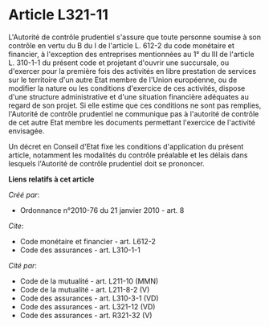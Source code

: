 # Article L321-11

L'Autorité de contrôle prudentiel s'assure que toute personne soumise à son contrôle en vertu du B du I de l'article L. 612-2
du code monétaire et financier, à l'exception des entreprises mentionnées au 1° du III de l'article L. 310-1-1 du présent
code et projetant d'ouvrir une succursale, ou d'exercer pour la première fois des activités en libre prestation de services
sur le territoire d'un autre Etat membre de l'Union européenne, ou de modifier la nature ou les conditions d'exercice de ces
activités, dispose d'une structure administrative et d'une situation financière adéquates au regard de son projet. Si elle
estime que ces conditions ne sont pas remplies, l'Autorité de contrôle prudentiel ne communique pas à l'autorité de contrôle
de cet autre Etat membre les documents permettant l'exercice de l'activité envisagée. 

Un décret en Conseil d'Etat fixe les conditions d'application du présent article, notamment les modalités du contrôle
préalable et les délais dans lesquels l'Autorité de contrôle prudentiel doit se prononcer.

**Liens relatifs à cet article**

_Créé par_:

  - Ordonnance n°2010-76 du 21 janvier 2010 - art. 8

_Cite_:

  - Code monétaire et financier - art. L612-2
  - Code des assurances - art. L310-1-1

_Cité par_:

  - Code de la mutualité - art. L211-10 (MMN)
  - Code de la mutualité - art. L211-8-2 (V)
  - Code des assurances - art. L310-3-1 (VD)
  - Code des assurances - art. L321-12 (VD)
  - Code des assurances - art. R321-32 (V)
